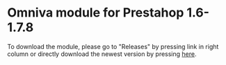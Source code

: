 # Omniva module for Prestahop 1.6-1.7.8

To download the module, please go to "Releases" by pressing link in right column or directly download the newest version by pressing <a href="https://github.com/mijora/omniva-prestashop-1.6-1.7/releases/download/2.0/omnivaltshipping.zip" title="Omniva plugin releases">here</a>.
